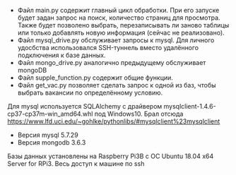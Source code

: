 - Файл main.py содержит главный цикл обработки. При его запуске будет задан запрос на поиск, количество страниц для просмотра.
Также будет позволено выбрать, перезаписывать ли заново таблицы или только добавлять новую информация (сейчас не реализовано).
- Файл mysql_drive.py обслуживает запросы к mysql. Для личного удосбства использовался SSH-туннель вместо удалённого подключения 
к базе данных.
- Файл mongo_drive.py аналогично предыдущему обслуживает mongoDB
- Файл supple_function.py содержит общие функции.
- Файл get_vac.py позволяет сделать запрос к одной из баз, чтобы выбрать вакансии по определённому условию.

Для mysql используется SQLAlchemy с драйвером mysqlclient-1.4.6-cp37-cp37m-win_amd64.whl под Windows10. Брал отсюда https://www.lfd.uci.edu/~gohlke/pythonlibs/#mysqlclient%23mysqlclient 
- Версия mysql 5.7.29
- Версия mongodb 3.6.3

Базы данных установлены на Raspberry Pi3B с ОС Ubuntu 18.04 x64 Server for RPi3. Весь доступ к машине по ssh
